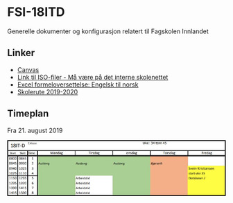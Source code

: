 # FSI-18ITD

Generelle dokumenter og konfigurasjon relatert til Fagskolen Innlandet

## Linker

- [Canvas](https://finn.instructure.com/)
- [Link til ISO-filer - Må være på det interne skolenettet](http://128.39.174.4/local/dreamspark)
- [Excel formeloversettelse: Engelsk til norsk](/Excel)
- [Skolerute 2019-2020](/assets/Skolerute_2019-2020.pdf)

## Timeplan

Fra 21. august 2019

[![18IT-D Timeplan - Fra 21. august 2019](/assets/images/2019-09-23_JweJR0.png)](/assets/images/2019-09-23_JweJR0.png)